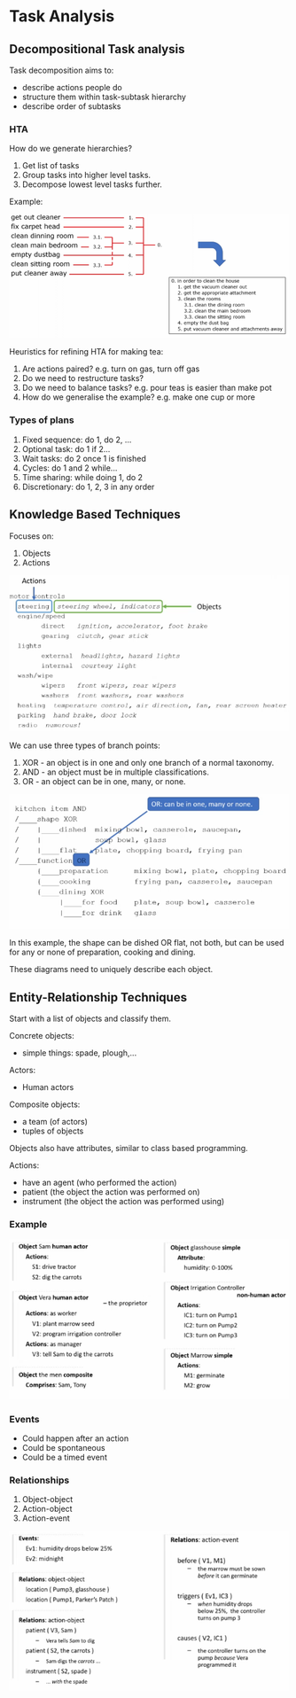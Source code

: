 # Task Analysis

## Decompositional Task analysis

Task decomposition aims to:
- describe actions people do
- structure them within task-subtask hierarchy
- describe order of subtasks

### HTA 

How do we generate hierarchies?
1. Get list of tasks
2. Group tasks into higher level tasks.
3. Decompose lowest level tasks further.

Example:

![](assets/2024-10-14-15-49-02.png)

Heuristics for refining HTA for making tea:
1. Are actions paired? e.g. turn on gas, turn off gas
2. Do we need to restructure tasks?
3. Do we need to balance tasks? e.g. pour teas is easier than make pot
4. How do we generalise the example? e.g. make one cup or more

### Types of plans

1. Fixed sequence: do 1, do 2, ...
2. Optional task: do 1 if 2...
3. Wait tasks: do 2 once 1 is finished
4. Cycles: do 1 and 2 while...
5. Time sharing: while doing 1, do 2
6. Discretionary: do 1, 2, 3 in any order

## Knowledge Based Techniques

Focuses on:
1. Objects
2. Actions

![](assets/2024-10-14-15-57-56.png)

We can use three types of branch points:
1. XOR - an object is in one and only one branch of a normal taxonomy.
2. AND - an object must be in multiple classifications.
3. OR - an object can be in one, many, or none.

![](assets/2024-10-14-16-00-49.png)

In this example, the shape can be dished OR flat, not both, but can be used for any or none of preparation, cooking and dining.

These diagrams need to uniquely describe each object.

## Entity-Relationship Techniques

Start with a list of objects and classify them.

Concrete objects:
- simple things: spade, plough,...

Actors:
- Human actors

Composite objects:
- a team (of actors)
- tuples of objects

Objects also have attributes, similar to class based programming. 

Actions:
- have an agent (who performed the action)
- patient (the object the action was performed on)
- instrument (the object the action was performed using)

### Example

![](assets/2024-10-14-16-10-38.png)

### Events

- Could happen after an action
- Could be spontaneous
- Could be a timed event

### Relationships

1. Object-object
2. Action-object
3. Action-event

![](assets/2024-10-14-16-12-11.png)